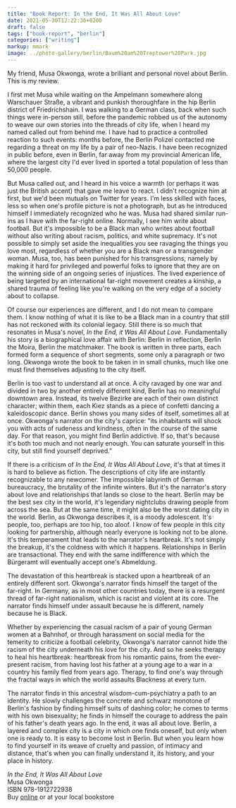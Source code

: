 ```yaml
---
title: "Book Report: In the End, It Was All About Love"
date: 2021-05-30T12:22:36+0200
draft: false
tags: ["book-report", "berlin"]
categories: ["writing"]
markup: mmark
image: ../photo-gallery/berlin/Baum%20am%20Treptower%20Park.jpg
---
```


My friend, Musa Okwonga, wrote a brilliant and personal novel about Berlin. This is my review.

<!--more-->

I first met Musa while waiting on the Ampelmann somewhere along Warschauer Straße, a vibrant and punkish thoroughfare in the hip Berlin district of Friedrichshain. I was walking to a German class, back when such things were in-person still, before the pandemic robbed us of the autonomy to weave our own stories into the threads of city life, when I heard my named called out from behind me. I have had to practice a controlled reaction to such events: months before, the Berlin Polizei contacted me regarding a threat on my life by a pair of neo-Nazis. I have been recognized in public before, even in Berlin, far away from my provincial American life, where the largest city I'd ever lived in sported a total population of less than 50,000 people.

But Musa called out, and I heard in his voice a warmth (or perhaps it was just the British accent) that gave me leave to react. I didn't recognize him at first, but we'd been mutuals on Twitter for years. I'm less skilled with faces, less so when one's profile picture is not a photograph, but as he introduced himself I immediately recognized who he was. Musa had shared similar run-ins as I have with the far-right online. Normally, I see him write about football. But it's impossible to be a Black man who writes about football without also writing about racism, politics, and white supremacy. It's not possible to simply set aside the inequalities you see ravaging the things you love most, regardless of whether you are a Black man or a transgender woman. Musa, too, has been punished for his transgressions, namely by making it hard for privileged and powerful folks to ignore that they are on the winning side of an ongoing series of injustices. The lived experience of being targeted by an international far-right movement creates a kinship, a shared trauma of feeling like you're walking on the very edge of a society about to collapse.

Of course our experiences are different, and I do not mean to compare them. I know nothing of what it is like to be a Black man in a country that still has not reckoned with its colonial legacy. Still there is so much that resonates in Musa's novel, _In the End, it Was All About Love_. Fundamentally his story is a biographical love affair with Berlin: Berlin in reflection, Berlin the Moira, Berlin the matchmaker. The book is written in three parts, each formed form a sequence of short segments, some only a paragraph or two long. Okwonga wrote the book to be taken in in small chunks, much like one must find themselves adjusting to the city itself.

Berlin is too vast to understand all at once. A city ravaged by one war and divided in two by another entirely different kind, Berlin has no meaningful downtown area. Instead, its twelve Bezirke are each of their own distinct character; within them, each Kiez stands as a piece of confetti dancing a kaleidoscopic dance. Berlin shows you many sides of itself, sometimes all at once. Okwonga's narrator on the city's caprice: "its inhabitants will shock you with acts of rudeness and kindness, often in the course of the same day. For that reason, you might find Berlin addictive. If so, that's because it's both too much and not nearly enough. You can saturate yourself in this city, but still find yourself deprived."

If there is a criticism of _In the End, It Was All About Love_, it's that at times it is hard to believe as fiction. The descriptions of city life are instantly recognizable to any newcomer. The impossible labyrinth of German bureaucracy, the brutality of the infinite winters. But it's the narrator's story about love and relationships that lands so close to the heart. Berlin may be the best sex city in the world, it's legendary nightclubs drawing people from across the sea. But at the same time, it might also be the worst dating city in the world. Berlin, as Okwonga describes it, is a moody adolescent. It's people, too, perhaps are too hip, too aloof. I know of few people in this city looking for partnership, although nearly everyone is looking not to be alone. It's this temperament that leads to the narrator's heartbreak. It's not simply the breakup, it's the coldness with which it happens. Relationships in Berlin are transactional. They end with the same indifference with which the Bürgeramt will eventually accept one's Abmeldung.

The devastation of this heartbreak is stacked upon a heartbreak of an entirely different sort. Okwonga's narrator finds himself the target of the far-right. In Germany, as in most other countries today, there is a resurgent thread of far-right nationalism, which is racist and violent at its core. The narrator finds himself under assault because he is different, namely because he is Black.

Whether by experiencing the casual racism of a pair of young German women at a Bahnhof, or through harassment on social media for the temerity to criticize a football celebrity, Okwonga's narrator cannot hide the racism of the city underneath his love for the city. And so he seeks therapy to heal his heartbreak: heartbreak from his romantic pains, from the ever-present racism, from having lost his father at a young age to a war in a country his family fled from years ago. Therapy, to find one's way through the fractal ways in which the world assaults Blackness at every turn.

The narrator finds in this ancestral wisdom-cum-psychiatry a path to an identity. He slowly challenges the concrete and schwarz monotone of Berlin's fashion by finding himself suits of dashing color; he comes to terms with his own bisexuality; he finds in himself the courage to address the pain of his father's death years ago. In the end, it was all about love. Berlin, a layered and complex city is a city in which one finds oneself, but only when one is ready to. It is easy to become lost in Berlin. But when you learn how to find yourself in its weave of cruelty and passion, of intimacy and distance, that's when you can finally understand it, its history, and your place in history.

_In the End, It Was All About Love_<br>
Musa Okwonga<br>
ISBN 978-1912722938<br>
Buy [online](http://roughtradebooks.com/books/in-the-end-it-was-all-about-love-2/) or at your local bookstore